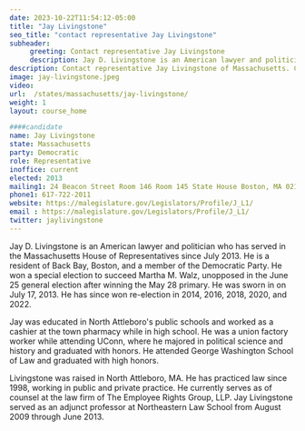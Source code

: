 ```yaml
---
date: 2023-10-22T11:54:12-05:00
title: "Jay Livingstone"
seo_title: "contact representative Jay Livingstone"
subheader:
     greeting: Contact representative Jay Livingstone
     description: Jay D. Livingstone is an American lawyer and politician who has served in the Massachusetts House of Representatives since July 2013. He is a resident of Back Bay, Boston, and a member of the Democratic Party.
description: Contact representative Jay Livingstone of Massachusetts. Contact information for Jay Livingstone includes email address, phone number, and mailing address.
image: jay-livingstone.jpeg
video:
url:  /states/massachusetts/jay-livingstone/
weight: 1
layout: course_home

####candidate
name: Jay Livingstone
state: Massachusetts
party: Democratic
role: Representative
inoffice: current
elected: 2013
mailing1: 24 Beacon Street Room 146 Room 145 State House Boston, MA 02133
phone1: 617-722-2011
website: https://malegislature.gov/Legislators/Profile/J_L1/
email : https://malegislature.gov/Legislators/Profile/J_L1/
twitter: jaylivingstone
---
```


Jay D. Livingstone is an American lawyer and politician who has served in the Massachusetts House of Representatives since July 2013. He is a resident of Back Bay, Boston, and a member of the Democratic Party. He won a special election to succeed Martha M. Walz, unopposed in the June 25 general election after winning the May 28 primary. He was sworn in on July 17, 2013. He has since won re-election in 2014, 2016, 2018, 2020, and 2022.

Jay was educated in North Attleboro's public schools and worked as a cashier at the town pharmacy while in high school. He was a union factory worker while attending UConn, where he majored in political science and history and graduated with honors. He attended George Washington School of Law and graduated with high honors.

Livingstone was raised in North Attleboro, MA. He has practiced law since 1998, working in public and private practice. He currently serves as of counsel at the law firm of The Employee Rights Group, LLP. Jay Livingstone served as an adjunct professor at Northeastern Law School from August 2009 through June 2013.
